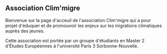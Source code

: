 ## Association Clim'migre

Bienvenue sur la page d'acceuil de l'association Clim'migre qui a pour projet d'éduquer et de promouvoir les enjeux sur les migrations climatiques auprès des jeunes. 

Cette association est portée par un groupe d'étudiants en Master 2 d'Études Européennes à l'université Paris 3 Sorbonne-Nouvelle. 
